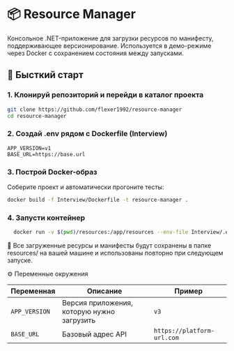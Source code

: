 # 📦 Resource Manager

Консольное .NET-приложение для загрузки ресурсов по манифесту, поддерживающее версионирование. Используется в демо-режиме через Docker с сохранением состояния между запусками.

## 🚀 Бысткий старт

### 1. Клонируй репозиторий и перейди в каталог проекта

```bash
git clone https://github.com/flexer1992/resource-manager
cd resource-manager
```

### 2. Создай .env рядом с Dockerfile (Interview) 
```
APP_VERSION=v1
BASE_URL=https://base.url
```

### 3. Построй Docker-образ
Соберите проект и автоматически прогоните тесты:
```bash
docker build -f Interview/Dockerfile -t resource-manager .
```

### 4. Запусти контейнер

```bash
  docker run -v $(pwd)/resources:/app/resources --env-file Interview/.env resource-manager
```
💾 Все загруженные ресурсы и манифесты будут сохранены в папке resources/ на вашей машине и использованы повторно при следующем запуске.

⚙️ Переменные окружения

| Переменная      | Описание                                   | Пример                     |
| --------------- | ------------------------------------------ |----------------------------|
| `APP_VERSION`   | Версия приложения, которую нужно загрузить | `v3`                       |
| `BASE_URL`      | Базовый адрес API                          | `https://platform-url.com` |


